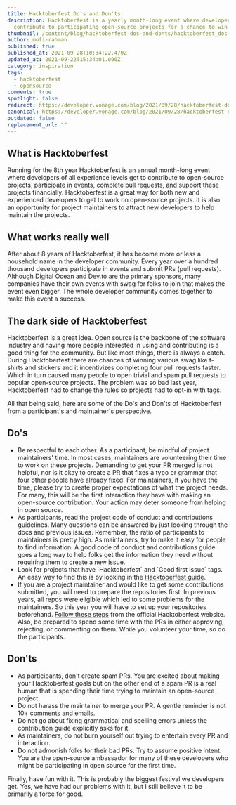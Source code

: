 ```yaml
---
title: Hacktoberfest Do's and Don'ts
description: Hacktoberfest is a yearly month-long event where developers
  contribute to participating open-source projects for a chance to win swag.
thumbnail: /content/blog/hacktoberfest-dos-and-donts/hacktoberfest_dos-and-donts_1200x600.png
author: mofi-rahman
published: true
published_at: 2021-09-28T10:34:22.470Z
updated_at: 2021-09-22T15:34:01.090Z
category: inspiration
tags:
  - hacktoberfest
  - opensource
comments: true
spotlight: false
redirect: https://developer.vonage.com/blog/2021/09/28/hacktoberfest-dos-and-donts
canonical: https://developer.vonage.com/blog/2021/09/28/hacktoberfest-dos-and-donts
outdated: false
replacement_url: ""
---
```

## What is Hacktoberfest

Running for the 8th year Hacktoberfest is an annual month-long event where developers of all experience levels get to contribute to open-source projects, participate in events, complete pull requests, and support these projects financially. Hacktoberfest is a great way for both new and experienced developers to get to work on open-source projects. It is also an opportunity for project maintainers to attract new developers to help maintain the projects. 

## What works really well

After about 8 years of Hacktoberfest, it has become more or less a household name in the developer community. Every year over a hundred thousand developers participate in events and submit PRs (pull requests). Although Digital Ocean and Dev.to are the primary sponsors, many companies have their own events with swag for folks to join that makes the event even bigger. The whole developer community comes together to make this event a success.

## The dark side of Hacktoberfest

Hacktoberfest is a great idea. Open source is the backbone of the software industry and having more people interested in using and contributing is a good thing for the community. But like most things, there is always a catch. During Hacktoberfest there are chances of winning various swag like t-shirts and stickers and it incentivizes completing four pull requests faster. Which in turn caused many people to open trivial and spam pull requests to popular open-source projects. The problem was so bad last year, Hacktoberfest had to change the rules so projects had to opt-in with tags.

All that being said, here are some of the Do's and Don'ts of Hacktoberfest from a participant's and maintainer's perspective.

## Do's

* Be respectful to each other. As a participant, be mindful of project maintainers' time. In most cases, maintainers are volunteering their time to work on these projects. Demanding to get your PR merged is not helpful, nor is it okay to create a PR that fixes a typo or grammar that four other people have already fixed. For maintainers, if you have the time, please try to create proper expectations of what the project needs. For many, this will be the first interaction they have with making an open-source contribution. Your action may deter someone from helping in open source. 
* As participants, read the project code of conduct and contributions guidelines. Many questions can be answered by just looking through the docs and previous issues. Remember, the ratio of participants to maintainers is pretty high. As maintainers, try to make it easy for people to find information. A good code of conduct and contributions guide goes a long way to help folks get the information they need without requiring them to create a new issue.
* Look for projects that have \`Hacktoberfest\` and \`Good first issue\` tags. An easy way to find this is by looking in the [Hacktoberfest guide](https://hacktoberfest.digitalocean.com/resources/beginners). 
* If you are a project maintainer and would like to get some contributions submitted, you will need to prepare the repositories first. In previous years, all repos were eligible which led to some problems for the maintainers. So this year you will have to set up your repositories beforehand. [Follow these steps](https://hacktoberfest.digitalocean.com/resources/maintainers) from the official Hacktoberfest website. Also, be prepared to spend some time with the PRs in either approving, rejecting, or commenting on them. While you volunteer your time, so do the participants. 

## Don'ts

* As participants, don't create spam PRs. You are excited about making your Hacktoberfest goals but on the other end of a spam PR is a real human that is spending their time trying to maintain an open-source project. 
* Do not harass the maintainer to merge your PR. A gentle reminder is not 10+ comments and emails. 
* Do not go about fixing grammatical and spelling errors unless the contribution guide explicitly asks for it. 
* As maintainers, do not burn yourself out trying to entertain every PR and interaction. 
* Do not admonish folks for their bad PRs. Try to assume positive intent. You are the open-source ambassador for many of these developers who might be participating in open source for the first time. 

Finally, have fun with it. This is probably the biggest festival we developers get. Yes, we have had our problems with it, but I still believe it to be primarily a force for good.
